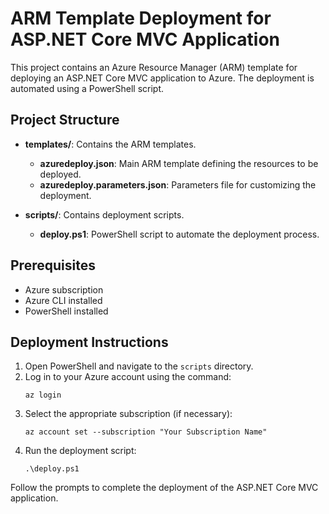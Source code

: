# ARM Template Deployment for ASP.NET Core MVC Application

This project contains an Azure Resource Manager (ARM) template for deploying an ASP.NET Core MVC application to Azure. The deployment is automated using a PowerShell script.

## Project Structure

- **templates/**: Contains the ARM templates.
  - **azuredeploy.json**: Main ARM template defining the resources to be deployed.
  - **azuredeploy.parameters.json**: Parameters file for customizing the deployment.
  
- **scripts/**: Contains deployment scripts.
  - **deploy.ps1**: PowerShell script to automate the deployment process.

## Prerequisites

- Azure subscription
- Azure CLI installed
- PowerShell installed

## Deployment Instructions

1. Open PowerShell and navigate to the `scripts` directory.
2. Log in to your Azure account using the command:
   ```
   az login
   ```
3. Select the appropriate subscription (if necessary):
   ```
   az account set --subscription "Your Subscription Name"
   ```
4. Run the deployment script:
   ```
   .\deploy.ps1
   ```

Follow the prompts to complete the deployment of the ASP.NET Core MVC application.